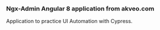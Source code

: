 ### Ngx-Admin Angular 8 application from akveo.com

Application to practice UI Automation with Cypress. 
